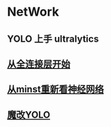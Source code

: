# NetWork
## YOLO 上手 ultralytics



## [从全连接层开始](https://www.bilibili.com/video/BV1hE411t7RN)

## [从minst重新看神经网络]()

## [魔改YOLO](https://blog.csdn.net/m0_67647321/article/details/143481224"点击访问付费专栏")
